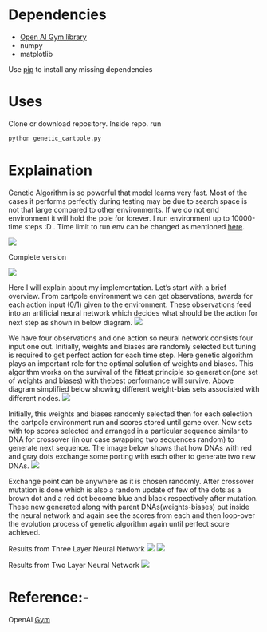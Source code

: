 # Dependencies
* [Open AI Gym library](https://github.com/openai/gym#installation)
* numpy
* matplotlib

Use [pip](https://pypi.org/project/pip/) to install any missing dependencies

# Uses
Clone or download repository. Inside repo. run
```markdown
python genetic_cartpole.py
```

# Explaination 
Genetic Algorithm is so powerful that model learns very fast. Most of the cases it performs perfectly during testing may be due to search space is not that large compared to other environments. If we do not end environment it will hold the pole for forever. I run environment up to 10000-time steps :D . Time limit to run env can be changed as mentioned [here](https://github.com/openai/gym/issues/463). 

![](https://github.com/mymultiverse/GeneticAlgo_OpenAIGymCartPole/blob/master/genetic_cart.gif)

Complete version

[![](https://img.youtube.com/vi/gDMYf4xNOF8/0.jpg)](https://www.youtube.com/watch?v=gDMYf4xNOF8)

Here I will explain about my implementation. Let’s start with a brief overview. From cartpole environment we can get observations, awards for each action input (0/1) given to the environment. These observations feed into an artificial neural network which decides what should be the action for next step as shown in below diagram.
![](https://cdn-images-1.medium.com/max/800/1*M6OzpEJzO_8P90KkMqJj3w.png)

We have four observations and one action so neural network consists four input one out. Initially, weights and biases are randomly selected but tuning is required to get perfect action for each time step. Here genetic algorithm plays an important role for the optimal solution of weights and biases. This algorithm works on the survival of the fittest principle so generation(one set of weights and biases) with thebest performance will survive. Above diagram simplified below showing different weight-bias sets associated with different nodes.
![](https://cdn-images-1.medium.com/max/800/1*jW0p6WN-oNn6vsedxBnRsQ.png)

Initially, this weights and biases randomly selected then for each selection the cartpole environment run and scores stored until game over. Now sets with top scores selected and arranged in a particular sequence similar to DNA for crossover (in our case swapping two sequences random) to generate next sequence. The image below shows that how DNAs with red and gray dots exchange some porting with each other to generate two new DNAs.
![](https://cdn-images-1.medium.com/max/800/1*iTRrs0v6V_AgQeutHNvo9A.png)

Exchange point can be anywhere as it is chosen randomly. After crossover mutation is done which is also a random update of few of the dots as a brown dot and a red dot become blue and black respectively after mutation. These new generated along with parent DNAs(weights-biases) put inside the neural network and again see the scores from each and then loop-over the evolution process of genetic algorithm again until perfect score achieved.

Results from Three Layer Neural Network
![](https://github.com/mymultiverse/GeneticAlgo_OpenAIGymCartPole/blob/master/updated.png)
![](https://github.com/mymultiverse/GeneticAlgo_OpenAIGymCartPole/blob/master/new_result.png)

Results from Two Layer Neural Network
![](https://github.com/mymultiverse/GeneticAlgo_OpenAIGymCartPole/blob/master/score_vs_gen.png)


# Reference:-
OpenAI [Gym](https://gym.openai.com/docs/)

